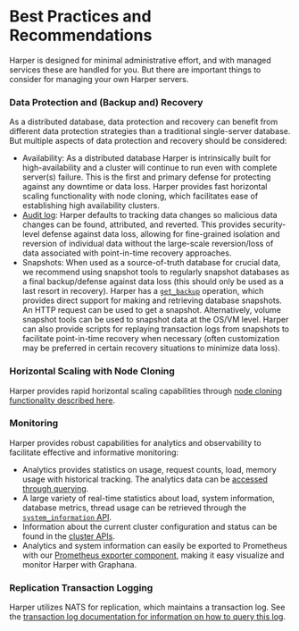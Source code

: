 # Best Practices and Recommendations

Harper is designed for minimal administrative effort, and with managed services these are handled for you. But there are important things to consider for managing your own Harper servers.

### Data Protection and (Backup and) Recovery

As a distributed database, data protection and recovery can benefit from different data protection strategies than a traditional single-server database. But multiple aspects of data protection and recovery should be considered:

- Availability: As a distributed database Harper is intrinsically built for high-availability and a cluster will continue to run even with complete server(s) failure. This is the first and primary defense for protecting against any downtime or data loss. Harper provides fast horizontal scaling functionality with node cloning, which facilitates ease of establishing high availability clusters.
- [Audit log](logging/audit-logging.md): Harper defaults to tracking data changes so malicious data changes can be found, attributed, and reverted. This provides security-level defense against data loss, allowing for fine-grained isolation and reversion of individual data without the large-scale reversion/loss of data associated with point-in-time recovery approaches.
- Snapshots: When used as a source-of-truth database for crucial data, we recommend using snapshot tools to regularly snapshot databases as a final backup/defense against data loss (this should only be used as a last resort in recovery). Harper has a [`get_backup`](../developers/operations-api/databases-and-tables.md#get-backup) operation, which provides direct support for making and retrieving database snapshots. An HTTP request can be used to get a snapshot. Alternatively, volume snapshot tools can be used to snapshot data at the OS/VM level. Harper can also provide scripts for replaying transaction logs from snapshots to facilitate point-in-time recovery when necessary (often customization may be preferred in certain recovery situations to minimize data loss).

### Horizontal Scaling with Node Cloning

Harper provides rapid horizontal scaling capabilities through [node cloning functionality described here](cloning.md).

### Monitoring

Harper provides robust capabilities for analytics and observability to facilitate effective and informative monitoring:

- Analytics provides statistics on usage, request counts, load, memory usage with historical tracking. The analytics data can be [accessed through querying](../technical-details/reference/analytics.md).
- A large variety of real-time statistics about load, system information, database metrics, thread usage can be retrieved through the [`system_information` API](../developers/operations-api/system-operations.md).
- Information about the current cluster configuration and status can be found in the [cluster APIs](../developers/operations-api/clustering.md).
- Analytics and system information can easily be exported to Prometheus with our [Prometheus exporter component](https://github.com/HarperDB-Add-Ons/prometheus_exporter), making it easy visualize and monitor Harper with Graphana.

### Replication Transaction Logging

Harper utilizes NATS for replication, which maintains a transaction log. See the [transaction log documentation for information on how to query this log](logging/transaction-logging.md).
